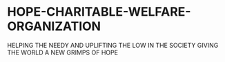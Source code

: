 # HOPE-CHARITABLE-WELFARE-ORGANIZATION
HELPING THE NEEDY AND UPLIFTING THE LOW IN THE SOCIETY GIVING THE WORLD A NEW GRIMPS OF HOPE
